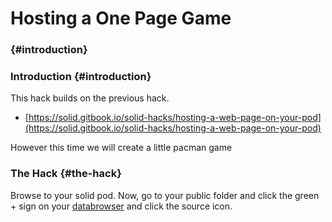 # Hosting a One Page Game

###  {#introduction}

### Introduction {#introduction}

This hack builds on the previous hack.

* [https://solid.gitbook.io/solid-hacks/hosting-a-web-page-on-your-pod](https://solid.gitbook.io/solid-hacks/hosting-a-web-page-on-your-pod)

However this time we will create a little pacman game

### The Hack {#the-hack}

Browse to your solid pod. Now, go to your public folder and click the green + sign on your [databrowser](https://github.com/solid/userguide) and click the source icon.

